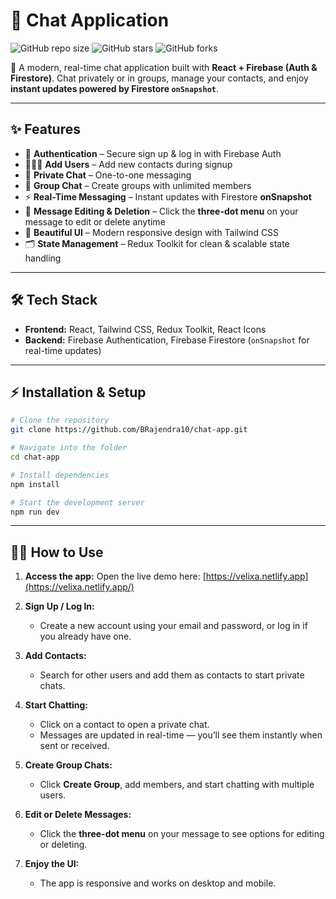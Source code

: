 # 💬 Chat Application

![GitHub repo size](https://img.shields.io/github/repo-size/BRajendra10/chat-app?color=blue)
![GitHub stars](https://img.shields.io/github/stars/BRajendra10/chat-app?style=social)
![GitHub forks](https://img.shields.io/github/forks/BRajendra10/chat-app?style=social)

🚀 A modern, real-time chat application built with **React + Firebase (Auth & Firestore)**. Chat privately or in groups, manage your contacts, and enjoy **instant updates powered by Firestore `onSnapshot`**.

---

## ✨ Features

* 🔐 **Authentication** – Secure sign up & log in with Firebase Auth
* 🧑‍🤝‍🧑 **Add Users** – Add new contacts during signup
* 💬 **Private Chat** – One-to-one messaging
* 👥 **Group Chat** – Create groups with unlimited members
* ⚡ **Real-Time Messaging** – Instant updates with Firestore **onSnapshot**
* 📝 **Message Editing & Deletion** – Click the **three-dot menu** on your message to edit or delete anytime
* 🎨 **Beautiful UI** – Modern responsive design with Tailwind CSS
* 🗂️ **State Management** – Redux Toolkit for clean & scalable state handling

---

## 🛠️ Tech Stack

* **Frontend:** React, Tailwind CSS, Redux Toolkit, React Icons
* **Backend:** Firebase Authentication, Firebase Firestore (`onSnapshot` for real-time updates)

---

## ⚡ Installation & Setup

```bash
# Clone the repository
git clone https://github.com/BRajendra10/chat-app.git

# Navigate into the folder
cd chat-app

# Install dependencies
npm install

# Start the development server
npm run dev
```

---

## 🏃‍♂️ How to Use

1. **Access the app:**
   Open the live demo here: [https://velixa.netlify.app](https://velixa.netlify.app/)

2. **Sign Up / Log In:**

   * Create a new account using your email and password, or log in if you already have one.

3. **Add Contacts:**

   * Search for other users and add them as contacts to start private chats.

4. **Start Chatting:**

   * Click on a contact to open a private chat.
   * Messages are updated in real-time — you’ll see them instantly when sent or received.

5. **Create Group Chats:**

   * Click **Create Group**, add members, and start chatting with multiple users.

6. **Edit or Delete Messages:**

   * Click the **three-dot menu** on your message to see options for editing or deleting.

7. **Enjoy the UI:**

   * The app is responsive and works on desktop and mobile.
